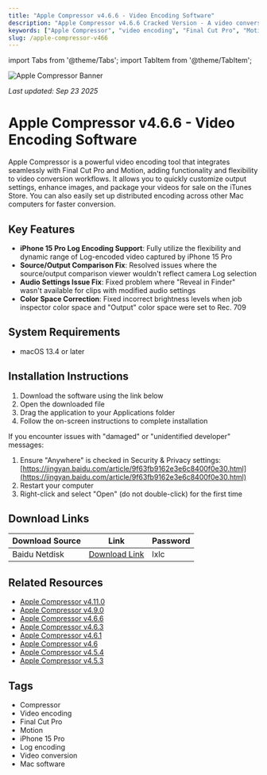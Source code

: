 ```yaml
---
title: "Apple Compressor v4.6.6 - Video Encoding Software"
description: "Apple Compressor v4.6.6 Cracked Version - A video conversion tool highly integrated with Final Cut Pro and Motion, which makes full use of the Log-encoded videos of iPhone 15 Pro"
keywords: ["Apple Compressor", "video encoding", "Final Cut Pro", "Motion", "iPhone 15 Pro", "Log encoding", "video conversion"]
slug: /apple-compressor-v466
---
```


import Tabs from '@theme/Tabs';
import TabItem from '@theme/TabItem';

![Apple Compressor Banner](https://www.gfxcamp.com/wp-content/uploads/2020/11/Compressor-4.5.jpg)

*Last updated: Sep 23 2025*

# Apple Compressor v4.6.6 - Video Encoding Software

Apple Compressor is a powerful video encoding tool that integrates seamlessly with Final Cut Pro and Motion, adding functionality and flexibility to video conversion workflows. It allows you to quickly customize output settings, enhance images, and package your videos for sale on the iTunes Store. You can also easily set up distributed encoding across other Mac computers for faster conversion.

## Key Features

- **iPhone 15 Pro Log Encoding Support**: Fully utilize the flexibility and dynamic range of Log-encoded video captured by iPhone 15 Pro
- **Source/Output Comparison Fix**: Resolved issues where the source/output comparison viewer wouldn't reflect camera Log selection
- **Audio Settings Issue Fix**: Fixed problem where "Reveal in Finder" wasn't available for clips with modified audio settings
- **Color Space Correction**: Fixed incorrect brightness levels when job inspector color space and "Output" color space were set to Rec. 709

## System Requirements

- macOS 13.4 or later

## Installation Instructions

<Tabs>
<TabItem value="standard" label="Standard Installation">

1. Download the software using the link below
2. Open the downloaded file
3. Drag the application to your Applications folder
4. Follow the on-screen instructions to complete installation

</TabItem>
<TabItem value="troubleshooting" label="Troubleshooting Installation">

If you encounter issues with "damaged" or "unidentified developer" messages:

1. Ensure "Anywhere" is checked in Security & Privacy settings: [https://jingyan.baidu.com/article/9f63fb9162e3e6c8400f0e30.html](https://jingyan.baidu.com/article/9f63fb9162e3e6c8400f0e30.html)
2. Restart your computer
3. Right-click and select "Open" (do not double-click) for the first time

</TabItem>
</Tabs>

## Download Links

| Download Source | Link | Password |
|-----------------|------|----------|
| Baidu Netdisk | [Download Link](https://pan.baidu.com/s/1cCrm7OyyDwQLIB74g2WKWA?pwd=lxlc) | lxlc |

## Related Resources

- [Apple Compressor v4.11.0](/apple-compressor-v411)
- [Apple Compressor v4.9.0](/apple-compressor-v490)
- [Apple Compressor v4.6.6](/apple-compressor-v466)
- [Apple Compressor v4.6.3](/apple-compressor-v463)
- [Apple Compressor v4.6.1](/apple-compressor-v461)
- [Apple Compressor v4.6](/apple-compressor-v46)
- [Apple Compressor v4.5.4](/apple-compressor-v454)
- [Apple Compressor v4.5.3](/apple-compressor-v453)

## Tags

- Compressor
- Video encoding
- Final Cut Pro
- Motion
- iPhone 15 Pro
- Log encoding
- Video conversion
- Mac software
